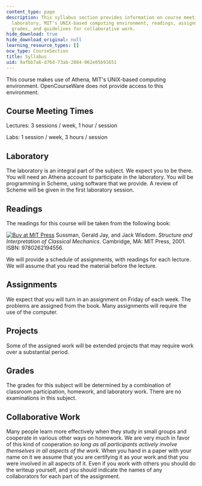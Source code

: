 ```yaml
---
content_type: page
description: This syllabus section provides information on course meeting times, the
  laboratory, MIT's UNIX-based computing environment, readings, assignments, projects,
  grades, and guidelines for collaborative work.
hide_download: true
hide_download_original: null
learning_resource_types: []
ocw_type: CourseSection
title: Syllabus
uid: 9afbb7a6-d76d-73ab-2084-062e05b91651
---
```


This course makes use of Athena, MIT's UNIX-based computing environment. OpenCourseWare does not provide access to this environment.

Course Meeting Times
--------------------

Lectures: 3 sessions / week, 1 hour / session

Labs: 1 session / week, 3 hours / session

Laboratory
----------

The laboratory is an integral part of the subject. We expect you to be there. You will need an Athena account to participate in the laboratory. You will be programming in Scheme, using software that we provide. A review of Scheme will be given in the first laboratory session.

Readings
--------

The readings for this course will be taken from the following book:

[![Buy at MIT Press](https://ocwcms.mit.edu/images/mp_logo.gif)](https://mitpress.mit.edu/9780262194556) Sussman, Gerald Jay, and Jack Wisdom. _Structure and Interpretation of Classical Mechanics_. Cambridge, MA: MIT Press, 2001. ISBN: 9780262194556.

We will provide a schedule of assignments, with readings for each lecture. We will assume that you read the material before the lecture.

Assignments
-----------

We expect that you will turn in an assignment on Friday of each week. The problems are assigned from the book. Many assignments will require the use of the computer.

Projects
--------

Some of the assigned work will be extended projects that may require work over a substantial period.

Grades
------

The grades for this subject will be determined by a combination of classroom participation, homework, and laboratory work. There are no examinations in this subject.

Collaborative Work
------------------

Many people learn more effectively when they study in small groups and cooperate in various other ways on homework. We are very much in favor of this kind of cooperation _so long as all participants actively involve themselves in all aspects of the work_. When you hand in a paper with your name on it we assume that you are certifying it as your work and that you were involved in all aspects of it. Even if you work with others you should do the writeup yourself, and you should indicate the names of any collaborators for each part of the assignment.